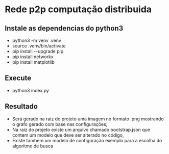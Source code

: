 # Rede p2p computação distribuida

## Instale as dependencias do python3
- python3 -m venv .venv
- source .venv/bin/activate
- pip install --upgrade pip
- pip install networkx
- pip install matplotlib

## Execute
- python3 index.py

## Resultado

- Será gerado na raiz do projeto uma imagem no formato .png mostrando o grafo gerado com base nas configurações,
- Na raiz do projeto existe um arquivo chamado bootstrap.json que contem um modelo que deve ser alterado no código,
- Existe tambem um modelo de configuração exemplo para a escolha do algoritmo de busca
